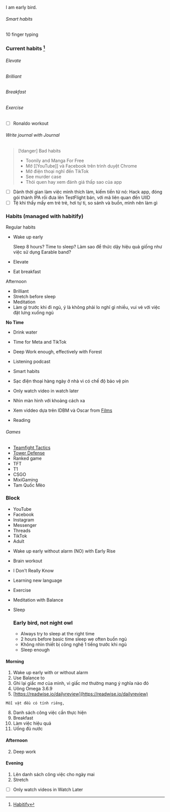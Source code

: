 I am early bird.

###### Smart habits

10 finger typing

### Current habits [^1]

###### Elevate

###### Brilliant

###### Breakfast

###### Exercise

- [ ] Ronaldo workout

###### Write journal with Journal

> [!danger] Bad habits
> - Toonily and Manga For Free
> - Mở [[YouTube]] và Facebook trên trình duyệt Chrome
> - Mở điện thoại nghĩ đến TikTok
> - See murder case
> - Thói quen hay xem đánh giá thấp sao của app

- [ ] Dành thời gian làm việc mình thích làm, kiếm tiền từ nó: Hack app, đóng gói thành IPA rồi đưa lên TestFlight bán, với mã liên quan đến UIID
- [ ] Tệ khi thấy mấy em trẻ trẻ, hơi tự ti, so sánh và buồn, mình nên làm gì

### Habits (managed with habitify)

Regular habits

- Wake up early
    
    Sleep 8 hours? Time to sleep? Làm sao để thức dậy hiệu quả giống như việc sử dụng Earable band?
    
- Elevate
    
- Eat breakfast
    
Afternoon

- Brilliant
- Stretch before sleep
- Meditation
- Làm gì trước khi đi ngủ, ý là không phải lo nghĩ gì nhiều, vui vẻ với việc đặt lưng xuống ngủ

**No Time**

- Drink water
- Time for Meta and TikTok
- Deep Work enough, effectively with Forest
- Listening podcast
- Smart habits
    
- Sạc điện thoại hàng ngày ở nhà vì có chế độ bảo vệ pin
- Only watch video in watch later
- Nhìn màn hình với khoảng cách xa
- Xem viddeo dựa trên IDBM và Oscar from [Films](https://www.notion.so/bb6acc2866e845a387cbfce59caa9aef?pvs=21)
- Reading

###### Games

- [Teamfight Tactics](https://teamfighttactics.leagueoflegends.com)
- [Tower Defense](https://qqgame.qq.com/webappframe/?appid=10094)
- Ranked game
- TFT
- T1
- CSGO
- MixiGaming
- Tam Quốc Mèo

### Block

- YouTube
- Facebook
- Instagram
- Messenger
- Threads
- TikTok
- Adult

[^1]: [Habitify](https://app.habitify.me)


- Wake up early without alarm (NO) with Early Rise
    
- Brain workout
    
- I Don't Really Know
    
- Learning new language
    
- Exercise
    
- Meditation with Balance
    
- Sleep
    
    ### Early bird, not night owl
    
    - Always try to sleep at the right time
    - 2 hours before basic time sleep we often buồn ngủ
    - Không nhìn thiết bị công nghệ 1 tiếng trước khi ngủ
    - Sleep enough

#### Morning

1. Wake up early with or without alarm
2. Use Balance to
3. Ghi lại giấc mơ của mình, vì giấc mơ thường mang ý nghĩa nào đó
5. Uông Omega 3.6.9
6. [https://readwise.io/dailyreview](https://readwise.io/dailyreview)

```
Mỗi vật đều có tính riêng, 
```

8. Danh sách công việc cần thực hiện
9. Breakfast
10. Làm việc hiệu quả
11. Uống đủ nước
#### Afternoon


2. Deep work
#### Evening

1. Lên danh sách công việc cho ngày mai
3. Stretch


- [ ] Only watch videos in Watch Later